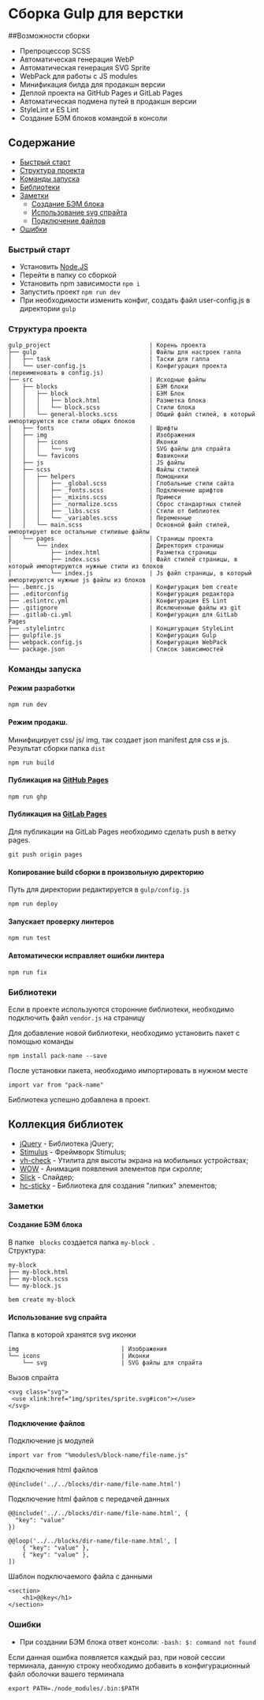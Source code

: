 # Сборка Gulp для верстки

##Возможности сборки

- Препроцессор SCSS
- Автоматическая генерация WebP
- Автоматическая генерация SVG Sprite
- WebPack для работы с JS modules
- Минификация билда для продакшн версии
- Деплой проекта на GitHub Pages и GitLab Pages
- Автоматическая подмена путей в продакшн версии
- StyleLint и ES Lint
- Создание БЭМ блоков командой в консоли

## Содержание

- [Быстрый старт](#setup)
- [Структура проекта](#file)
- [Команды запуска](#command)
- [Библиотеки](#libs)
- [Заметки](#help)
  - [Создание БЭМ блока](#bem)
  - [Использование svg спрайта](#svg)
  - [Подключение файлов](#include)
- [Ошибки](#error)

### <a name="setup"></a> Быстрый старт

- Установить [Node.JS](https://nodejs.org/en/)
- Перейти в папку со сборкой
- Установить npm зависимости `npm i `
- Запустить проект `npm run dev`
- При необходимости изменить конфиг, создать файл user-config.js в директории `gulp`

### <a name="file"></a> Структура проекта

```
gulp_project                            | Корень проекта
├── gulp                                | Файлы для настроек галпа
│   ├── task                            | Таски для галпа
│   └── user-config.js                  | Конфигурация проекта (переименовать в config.js)
├── src                                 | Исходные файлы
│   ├── blocks                          | БЭМ блоки
│   │   ├── block                       | БЭМ Блок
│   │   │   ├── block.html              | Разметка блока
│   │   │   └── block.scss              | Стили блока
│   │   └── general-blocks.scss         | Общий файл стилей, в который импортируются все стили общих блоков
│   ├── fonts                           | Шрифты
│   ├── img                             | Изображения
│   │   ├── icons                       | Иконки
│   │   │   └── svg                     | SVG файлы для спрайта
│   │   └── favicons                    | Фавиконки
│   ├── js                              | JS файлы
│   ├── scss                            | Файлы стилей
│   │   ├── helpers                     | Помощники
│   │   │   ├── _global.scss            | Глобальные стили сайта
│   │   │   ├── _fonts.scss             | Подключение шрифтов
│   │   │   ├── _mixins.scss            | Примеси
│   │   │   ├── _normalize.scss         | Сброс стандартных стилей
│   │   │   ├── _libs.scss              | Стили от библиотек
│   │   │   └── _variables.scss         | Переменные
│   │   └── main.scss                   | Основной файл стилей, импортирует все остальные стиливые файлы
│   └── pages                           | Страницы проекта
│       └── index                       | Директория страницы
│           ├── index.html              | Разметка страницы
│           ├── index.scss              | Файл стилей страницы, в который импортируются нужные стили из блоков
│           └── index.js                | Js файл страницы, в который импортируются нужные js файлы из блоков
├── .bemrc.js                           | Конфигурация bem create
├── .editorconfig                       | Конфигурация редактора
├── .eslintrc.yml                       | Конфигурация ES Lint
├── .gitignore                          | Исключенные файлы из git
├── .gitlab-ci.yml                      | Конфигурация для GitLab Pages
├── .stylelintrc                        | Концигурация StyleLint
├── gulpfile.js                         | Конфигурация Gulp
├── webpack.config.js                   | Конфигурация WebPack
└── package.json                        | Список зависимостей

```

### <a name="command"></a> Команды запуска

#### Режим разработки

```
npm run dev
```

#### Режим продакш.

Минифицирует css/ js/ img, так создает json manifest для css и js. Результат сборки папка `dist `

```
npm run build
```

#### Публикация на [GitHub Pages](https://pages.github.com/)

```
npm run ghp
```

#### Публикация на [GitLab Pages](https://docs.gitlab.com/ee/user/project/pages/)

Для публикации на GitLab Pages необходимо сделать push в ветку pages.

```
git push origin pages
```

#### Копирование build сборки в произвольную директорию

Путь для директории редактируется в `gulp/config.js `

```
npm run deploy
```

#### Запускает проверку линтеров

```
npm run test
```

#### Автоматически исправляет ошибки линтера

```
npm run fix
```

### <a name="libs"></a> Библиотеки

Если в проекте используются сторонние библиотеки, необходимо подключить файл `vendor.js` на страницу

Для добавление новой библиотеки, необходимо установить пакет с помощью команды

```
npm install pack-name --save
```

После установки пакета, необходимо импортировать в нужном месте

```
import var from "pack-name"
```

Библиотека успешно добавлена в проект.

## Коллекция библиотек

- [jQuery](https://jquery-docs.ru/) - Библиотека jQuery;
- [Stimulus](https://stimulusjs.org/) - Фреймворк Stimulus;
- [vh-check](https://github.com/Hiswe/vh-check) - Утилита для высоты экрана на мобильных устройствах;
- [WOW](https://wowjs.uk/) - Анимация появления элементов при скролле;
- [Slick](http://kenwheeler.github.io/slick/) - Слайдер;
- [hc-sticky](http://kenwheeler.github.io/slick/) - Библиотека для создания "липких" элементов;

### <a name="help"></a> Заметки

#### <a name="bem"></a> Создание БЭМ блока

В папке ` blocks` создается папка `my-block `.
<br>Структура:

```
my-block
├── my-block.html
├── my-block.scss
└── my-block.js
```

```
bem create my-block
```

#### <a name="svg"></a> Использование svg спрайта

Папка в которой хранятся svg иконки

```
img                             | Изображения
└── icons                       | Иконки
    └── svg                     | SVG файлы для спрайта
```

Вызов спрайта

```
<svg class="svg">
 <use xlink:href="img/sprites/sprite.svg#icon"></use>
</svg>
```

#### <a name="include"></a> Подключение файлов

Подключение js модулей

```
import var from "%modules%/block-name/file-name.js"
```

Подключения html файлов

```
@@include('../../blocks/dir-name/file-name.html')
```

Подключение html файлов с передачей данных

```
@@include('../../blocks/dir-name/file-name.html', {
  "key": "value"
})
```

```
@@loop('../../blocks/dir-name/file-name.html', [
    { "key": "value" },
    { "key": "value" },
])
```

Шаблон подключаемого файла с данными

```
<section>
    <h1>@@key</h1>
</section>
```

### <a name="error"></a> Ошибки

- При создании БЭМ блока ответ консоли: `-bash: $: command not found`

Если данная ошибка появляется каждый раз, при новой сессии терминала, данную строку необходимо добавить в конфигурационный файл оболочки вашего терминала

```
export PATH=./node_modules/.bin:$PATH
```
